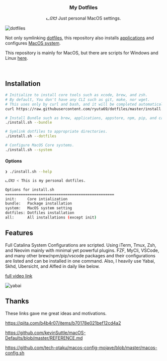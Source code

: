 <h3 align="center">My Dotfiles</h3>
<p align="center">ᓚᘏᗢ Just personal MacOS settings.</p>

<img alt="dotfiles" src="https://user-images.githubusercontent.com/41639488/86551928-71411b00-bf81-11ea-834f-297635de42dc.png">

Not only symlinking [dotfiles](https://github.com/ryuta69/dotfiles/tree/master/dotfiles), this repository also installs [applications](https://github.com/ryuta69/dotfiles/tree/master/bundle) and configures [MacOS system](https://github.com/ryuta69/dotfiles/tree/master/system).

This repository is mainly for MacOS, but there are scripts for Windows and Linux [here](https://github.com/ryuta69/dotfiles/tree/master/system/.windows_and_linux).

<br />

## Installation

```bash
# Initialize to install core tools such as xcode, brew, and zsh.
# By default, You don't have any CLI such as git, make, nor wget.
# This uses only by curl and bash, and it will be completed automatically.
curl https://raw.githubusercontent.com/ryuta69/dotfiles/master/install.sh | /bin/bash -s -- --init

# Install Bundle such as brew, applications, appstore, npm, pip, and cargo.
./install.sh --bundle

# Symlink dotfiles to appropriate directories.
./install.sh --dotfiles

# Configure MacOS Core systems.
./install.sh --system
```

#### Options

```bash
❯ ./install.sh --help

ᓚᘏᗢ < This is my personal dotfiles.

Options for install.sh
=================================================
init:     Core intialization
bundle:   Package installation
system:   MacOS system setting
dotfiles: Dotfiles installation
all:      All installations (except init)
```

## Features
Full Catalina System Configurations are scripted. Using iTerm, Tmux, Zsh, and Neovim mainly with minimal yet powerful plugins. FZF, MyCli, VSCode, and many other brew/npm/pip/vscode packages and their configurations are listed and can be installed in one command. Also, I heavily use Yabai, Skhd, Ubersicht, and Alfled in daily like below.

[full video link](https://youtu.be/Gv_rnu-dDOs)

![yabai](https://user-images.githubusercontent.com/41639488/86599039-09b6ba00-bfd9-11ea-9c31-6a78648deb3b.gif)

## Thanks
These links gave me great ideas and motivations.

https://qiita.com/b4b4r07/items/b70178e021bef12cd4a2

https://github.com/kevinSuttle/macOS-Defaults/blob/master/REFERENCE.md

https://github.com/tech-otaku/macos-config-mojave/blob/master/macos-config.sh
